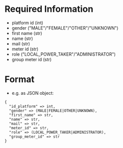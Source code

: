 Required Information
====================

* platform id (int)
* gender ("MALE"/"FEMALE"/"OTHER"/"UNKNOWN")
* first name (str)
* name (str)
* mail (str)
* meter id (str)
* role ("LOCAL_POWER_TAKER"/"ADMINISTRATOR")
* group meter id (str)

Format
======

* e.g. as JSON object: 
```
{
  "id_platform" => int,
  "gender" => (MALE|FEMALE|OTHER|UNKNOWN),
  "first_name" => str, 
  "name" => str, 
  "mail" => str, 
  "meter_id" => str,
  "role" => (LOCAL_POWER_TAKER|ADMINISTRATOR),
  "group_meter_id" => str
}
